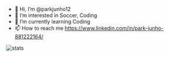 - 👋 Hi, I’m @parkjunho12
- 👀 I’m interested in Soccer, Coding
- 🌱 I’m currently learning Coding
- 📫 How to reach me https://www.linkedin.com/in/park-junho-881222164/

<!---
parkjunho12/parkjunho12 is a ✨ special ✨ repository because its `README.md` (this file) appears on your GitHub profile.
You can click the Preview link to take a look at your changes.
--->

![stats](https://github-readme-stats.vercel.app/api?username=parkjunho12&count_private=true&hide=contribs&show_icons=true)

